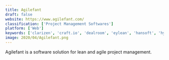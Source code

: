 ```yaml
---
title: Agilefant
draft: false 
website: https://www.agilefant.com/
classification: ['Project Management Softwares']
platform: ['Web']
keywords: ['clarizen', 'craft.io', 'dealroom', 'eylean', 'hansoft', 'hygger', 'jira', 'krosswall', 'leantime', 'one2team', 'planitpoker', 'quickscrum', 'sandglaz', 'scrumdo', 'scrumwise', 'targetprocess', 'visionproject', 'vivifyscrum']
image: 2020/04/Agilefant.png
---
```

Agilefant is a software solution for lean and agile project management.